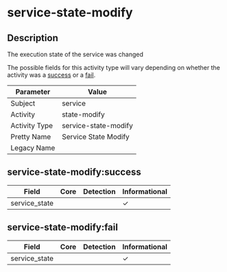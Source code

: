 service-state-modify
====================

Description
-----------
The execution state of the service was changed

The possible fields for this activity type will vary depending on whether the activity was a [success](#service-state-modifysuccess) or a [fail](#service-state-modifyfail).

| Parameter     | Value                |
| ------------- | -------------------- |
| Subject       | service              |
| Activity      | state-modify         |
| Activity Type | service-state-modify |
| Pretty Name   | Service State Modify |
| Legacy Name   |                      |

service-state-modify:success
----------------------------

| Field         | Core | Detection | Informational |
| ------------- | ---- | --------- | ------------- |
| service_state |      |           | &#10003;      |

service-state-modify:fail
-------------------------

| Field         | Core | Detection | Informational |
| ------------- | ---- | --------- | ------------- |
| service_state |      |           | &#10003;      |